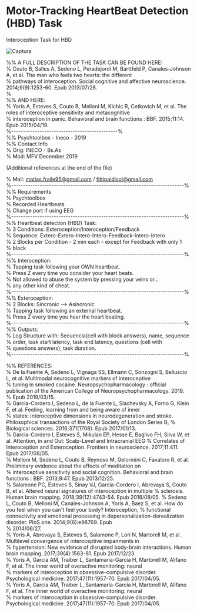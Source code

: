 # Motor-Tracking HeartBeat Detection (HBD) Task  
Interoception Task for HBD  

![Captura](https://user-images.githubusercontent.com/58863799/70832936-26896700-1dd5-11ea-83d9-3e0252b6a0f8.PNG)

%% A FULL DESCRIPTION OF THE TASK CAN BE FOUND HERE:  
% Couto B, Salles A, Sedeno L, Peradejordi M, Barttfeld P, Canales-Johnson A, et al. The man who feels two hearts: the different   
% pathways of interoception. Social cognitive and affective neuroscience. 2014;9(9):1253-60. Epub 2013/07/28.   
%  
%% AND HERE:  
% Yoris A, Esteves S, Couto B, Melloni M, Kichic R, Cetkovich M, et al. The roles of interoceptive sensitivity and metacognitive     
% interoception in panic. Behavioral and brain functions : BBF. 2015;11:14. Epub 2015/04/19.    
%---------------------------------------------%    
%% Psychtoolbox - Ineco - 2019  
%% Contact Info  
% Orig: INECO - Bs.As  
% Mod:  MFV December 2019  

(Additional references at the end of the file)  
  
%  Mail: matias.fraile95@gmail.com / fittipaldisol@gmail.com  
%-------------------------------------------------------------------------%  
%% Requirements  
%  Psychtoolbox  
%  Recorded Heartbeats  
%  Change port if using EEG   
%-------------------------------------------------------------------------%  
%% Heartbeat detection (HBD) Task:  
%  3 Conditions: Exteroception/Interoception/Feedback  
%  Sequence: Extero-Extero-Intero-Intero-Feedback-Intero-Intero  
%  2 Blocks per Condition - 2 min each - except for Feedback with only 1  
%  block  
%-------------------------------------------------------------------------%  
%% Interoception:   
%  Tapping task following your OWN heartbeat.   
%  Press Z every time you consider your heart beats.  
%  Not allowed to abuse the system by pressing your veins or...  
%  any other kind of cheat.  
%-------------------------------------------------------------------------%  
%% Exteroception:  
%  2 Blocks: Sincronic --> Asincronic   
%  Tapping task following an external heartbeat.  
%  Press Z every time you hear the heart beating.  
%-------------------------------------------------------------------------%  
%% Outputs:  
%  Log Structure with: Secuencia(cell with block answers), name, sequence  
%  order, task start latency, task end latency, questions (cell with  
%  questions answers), task duration.  
%-------------------------------------------------------------------------%  
  
%% REFERENCES:  
% De la Fuente A, Sedeno L, Vignaga SS, Ellmann C, Sonzogni S, Belluscio L, et al. Multimodal neurocognitive markers of interoceptive   
% tuning in smoked cocaine. Neuropsychopharmacology : official publication of the American College of Neuropsychopharmacology. 2019.   
% Epub 2019/03/15.  
% Garcia-Cordero I, Sedeno L, de la Fuente L, Slachevsky A, Forno G, Klein F, et al. Feeling, learning from and being aware of inner  
% states: interoceptive dimensions in neurodegeneration and stroke. Philosophical transactions of the Royal Society of London Series B, % Biological sciences. 2016;371(1708). Epub 2017/01/13.  
% Garcia-Cordero I, Esteves S, Mikulan EP, Hesse E, Baglivo FH, Silva W, et al. Attention, in and Out: Scalp-Level and Intracranial EEG  % Correlates of Interoception and Exteroception. Frontiers in neuroscience. 2017;11:411. Epub 2017/08/05.  
% Melloni M, Sedeno L, Couto B, Reynoso M, Gelormini C, Favaloro R, et al. Preliminary evidence about the effects of meditation on   
% interoceptive sensitivity and social cognition. Behavioral and brain functions : BBF. 2013;9:47. Epub 2013/12/25.  
% Salamone PC, Esteves S, Sinay VJ, Garcia-Cordero I, Abrevaya S, Couto B, et al. Altered neural signatures of interoception in multiple  % sclerosis. Human brain mapping. 2018;39(12):4743-54. Epub 2018/08/05. 
% Sedeno L, Couto B, Melloni M, Canales-Johnson A, Yoris A, Baez S, et al. How do you feel when you can't feel your body? Interoception,  % functional connectivity and emotional processing in depersonalization-derealization disorder. PloS one. 2014;9(6):e98769. Epub   
% 2014/06/27.  
% Yoris A, Abrevaya S, Esteves S, Salamone P, Lori N, Martorell M, et al. Multilevel convergence of interoceptive impairments in   
% hypertension: New evidence of disrupted body-brain interactions. Human brain mapping. 2017;39(4):1563-81. Epub 2017/12/23.  
% Yoris A, Garcia AM, Traiber L, Santamaria-Garcia H, Martorell M, Alifano F, et al. The inner world of overactive monitoring: neural   
% markers of interoception in obsessive-compulsive disorder. Psychological medicine. 2017;47(11):1957-70. Epub 2017/04/05.  
% Yoris A, Garcia AM, Traiber L, Santamaria-Garcia H, Martorell M, Alifano F, et al. The inner world of overactive monitoring: neural  
% markers of interoception in obsessive-compulsive disorder. Psychological medicine. 2017;47(11):1957-70. Epub 2017/04/05.  


